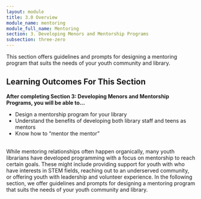 ```yaml
---
layout: module
title: 3.0 Overview
module_name: mentoring
module_full_name: Mentoring
section: 3. Developing Menors and Mentorship Programs
subsection: three-zero
---
```


This section offers guidelines and prompts for designing a mentoring program that suits the needs of your youth community and library.

## Learning Outcomes For This Section

**After completing Section 3: Developing Menors and Mentorship Programs, you will be able to...**
<ul class="fancy">
  <li>Design a mentorship program for your library</li> 
  <li>Understand the benefits of developing both library staff and teens as mentors</li> 
  <li>Know how to “mentor the mentor”</li>
</ul>
<br>
While mentoring relationships often happen organically, many youth librarians have developed programming with a focus on mentorship to reach certain goals. These might include providing support for youth with who have interests in STEM fields, reaching out to an underserved community, or offering youth with leadership and volunteer experience. In the following section, we offer guidelines and prompts for designing a mentoring program that suits the needs of your youth community and library.
